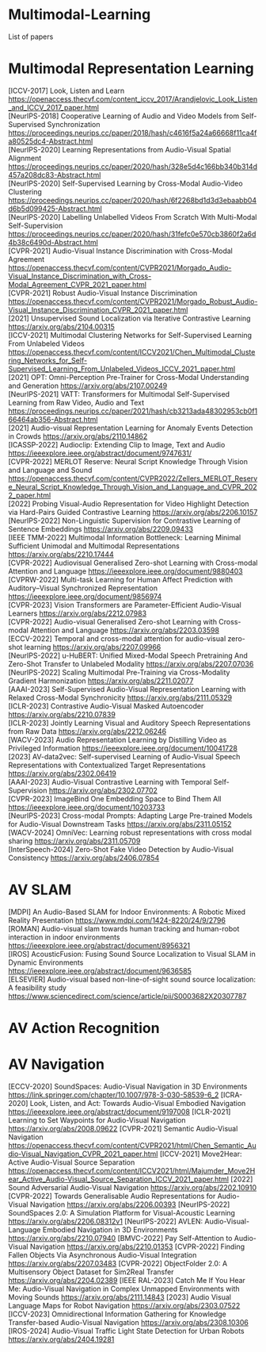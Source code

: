 # Multimodal-Learning
List of papers 

Multimodal Representation Learning
==================================
[ICCV-2017] Look, Listen and Learn https://openaccess.thecvf.com/content_iccv_2017/Arandjelovic_Look_Listen_and_ICCV_2017_paper.html <br/>
[NeurIPS-2018] Cooperative Learning of Audio and Video Models from Self-Supervised Synchronization https://proceedings.neurips.cc/paper/2018/hash/c4616f5a24a66668f11ca4fa80525dc4-Abstract.html <br/>
[NeurIPS-2020] Learning Representations from Audio-Visual Spatial Alignment https://proceedings.neurips.cc/paper/2020/hash/328e5d4c166bb340b314d457a208dc83-Abstract.html <br/>
[NeurIPS-2020] Self-Supervised Learning by Cross-Modal Audio-Video Clustering https://proceedings.neurips.cc/paper/2020/hash/6f2268bd1d3d3ebaabb04d6b5d099425-Abstract.html <br/>
[NeurIPS-2020] Labelling Unlabelled Videos From Scratch With Multi-Modal Self-Supervision https://proceedings.neurips.cc/paper/2020/hash/31fefc0e570cb3860f2a6d4b38c6490d-Abstract.html <br/>
[CVPR-2021] Audio-Visual Instance Discrimination with Cross-Modal Agreement https://openaccess.thecvf.com/content/CVPR2021/Morgado_Audio-Visual_Instance_Discrimination_with_Cross-Modal_Agreement_CVPR_2021_paper.html <br/>
[CVPR-2021] Robust Audio-Visual Instance Discrimination https://openaccess.thecvf.com/content/CVPR2021/Morgado_Robust_Audio-Visual_Instance_Discrimination_CVPR_2021_paper.html <br/>
[2021] Unsupervised Sound Localization via Iterative Contrastive Learning https://arxiv.org/abs/2104.00315<br/>
[ICCV-2021] Multimodal Clustering Networks for Self-Supervised Learning From Unlabeled Videos https://openaccess.thecvf.com/content/ICCV2021/Chen_Multimodal_Clustering_Networks_for_Self-Supervised_Learning_From_Unlabeled_Videos_ICCV_2021_paper.html <br/>
[2021] OPT: Omni-Perception Pre-Trainer for Cross-Modal Understanding and Generation https://arxiv.org/abs/2107.00249<br/>
[NeurIPS-2021] VATT: Transformers for Multimodal Self-Supervised Learning from Raw Video, Audio and Text https://proceedings.neurips.cc/paper/2021/hash/cb3213ada48302953cb0f166464ab356-Abstract.html <br/>
[2021] Audio-visual Representation Learning for Anomaly Events Detection in Crowds https://arxiv.org/abs/2110.14862<br/>
[ICASSP-2022] Audioclip: Extending Clip to Image, Text and Audio https://ieeexplore.ieee.org/abstract/document/9747631/<br/>
[CVPR-2022] MERLOT Reserve: Neural Script Knowledge Through Vision and Language and Sound https://openaccess.thecvf.com/content/CVPR2022/Zellers_MERLOT_Reserve_Neural_Script_Knowledge_Through_Vision_and_Language_and_CVPR_2022_paper.html <br/>
[2022] Probing Visual-Audio Representation for Video Highlight Detection via Hard-Pairs Guided Contrastive Learning https://arxiv.org/abs/2206.10157<br/>
[NeurIPS-2022] Non-Linguistic Supervision for Contrastive Learning of Sentence Embeddings https://arxiv.org/abs/2209.09433<br/>
[IEEE TMM-2022] Multimodal Information Bottleneck: Learning Minimal Sufficient Unimodal and Multimodal Representations https://arxiv.org/abs/2210.17444<br/>
[CVPR-2022] Audiovisual Generalised Zero-shot Learning with Cross-modal Attention and Language https://ieeexplore.ieee.org/document/9880403<br/>
[CVPRW-2022] Multi-task Learning for Human Affect Prediction with Auditory–Visual Synchronized Representation https://ieeexplore.ieee.org/document/9856974<br/>
[CVPR-2023] Vision Transformers are Parameter-Efficient Audio-Visual Learners https://arxiv.org/abs/2212.07983<br/>
[CVPR-2022] Audio-visual Generalised Zero-shot Learning with Cross-modal Attention and Language https://arxiv.org/abs/2203.03598<br/>
[ECCV-2022] Temporal and cross-modal attention for audio-visual zero-shot learning https://arxiv.org/abs/2207.09966<br/>
[NeurIPS-2022] u-HuBERT: Unified Mixed-Modal Speech Pretraining And Zero-Shot Transfer to Unlabeled Modality https://arxiv.org/abs/2207.07036<br/>
[NeurIPS-2022] Scaling Multimodal Pre-Training via Cross-Modality Gradient Harmonization https://arxiv.org/abs/2211.02077<br/>
[AAAI-2023] Self-Supervised Audio-Visual Representation Learning with Relaxed Cross-Modal Synchronicity https://arxiv.org/abs/2111.05329<br/>
[ICLR-2023] Contrastive Audio-Visual Masked Autoencoder https://arxiv.org/abs/2210.07839<br/>
[ICLR-2023] Jointly Learning Visual and Auditory Speech Representations from Raw Data https://arxiv.org/abs/2212.06246<br/>
[WACV-2023] Audio Representation Learning by Distilling Video as Privileged Information https://ieeexplore.ieee.org/document/10041728<br/>
[2023] AV-data2vec: Self-supervised Learning of Audio-Visual Speech Representations with Contextualized Target Representations https://arxiv.org/abs/2302.06419<br/>
[AAAI-2023] Audio-Visual Contrastive Learning with Temporal Self-Supervision https://arxiv.org/abs/2302.07702<br/>
[CVPR-2023] ImageBind One Embedding Space to Bind Them All https://ieeexplore.ieee.org/document/10203733<br/>
[NeurIPS-2023] Cross-modal Prompts: Adapting Large Pre-trained Models for Audio-Visual Downstream Tasks https://arxiv.org/abs/2311.05152<br/>
[WACV-2024] OmniVec: Learning robust representations with cross modal sharing https://arxiv.org/abs/2311.05709<br/>
[InterSpeech-2024] Zero-Shot Fake Video Detection by Audio-Visual Consistency https://arxiv.org/abs/2406.07854<br/>

AV SLAM
=========
[MDPI] An Audio-Based SLAM for Indoor Environments: A Robotic Mixed Reality Presentation https://www.mdpi.com/1424-8220/24/9/2796<br/>
[ROMAN] Audio-visual slam towards human tracking and human-robot interaction in indoor environments https://ieeexplore.ieee.org/abstract/document/8956321<br/>
[IROS] AcousticFusion: Fusing Sound Source Localization to Visual SLAM in Dynamic Environments  https://ieeexplore.ieee.org/abstract/document/9636585<br/>
[ELSEVIER] Audio-visual based non-line-of-sight sound source localization: A feasibility study https://www.sciencedirect.com/science/article/pii/S0003682X20307787<br/>

AV Action Recognition
======================

AV Navigation
=============
[ECCV-2020] SoundSpaces: Audio-Visual Navigation in 3D Environments https://link.springer.com/chapter/10.1007/978-3-030-58539-6_2
[ICRA-2020] Look, Listen, and Act: Towards Audio-Visual Embodied Navigation https://ieeexplore.ieee.org/abstract/document/9197008
[ICLR-2021] Learning to Set Waypoints for Audio-Visual Navigation https://arxiv.org/abs/2008.09622 
[CVPR-2021] Semantic Audio-Visual Navigation https://openaccess.thecvf.com/content/CVPR2021/html/Chen_Semantic_Audio-Visual_Navigation_CVPR_2021_paper.html
[ICCV-2021] Move2Hear: Active Audio-Visual Source Separation https://openaccess.thecvf.com/content/ICCV2021/html/Majumder_Move2Hear_Active_Audio-Visual_Source_Separation_ICCV_2021_paper.html
[2022] Sound Adversarial Audio-Visual Navigation https://arxiv.org/abs/2202.10910
[CVPR-2022] Towards Generalisable Audio Representations for Audio-Visual Navigation https://arxiv.org/abs/2206.00393
[NeurIPS-2022] SoundSpaces 2.0: A Simulation Platform for Visual-Acoustic Learning https://arxiv.org/abs/2206.08312v1
[NeurIPS-2022] AVLEN: Audio-Visual-Language Embodied Navigation in 3D Environments https://arxiv.org/abs/2210.07940
[BMVC-2022] Pay Self-Attention to Audio-Visual Navigation https://arxiv.org/abs/2210.01353
[CVPR-2022] Finding Fallen Objects Via Asynchronous Audio-Visual Integration https://arxiv.org/abs/2207.03483
[CVPR-2022] ObjectFolder 2.0: A Multisensory Object Dataset for Sim2Real Transfer https://arxiv.org/abs/2204.02389
[IEEE RAL-2023] Catch Me If You Hear Me: Audio-Visual Navigation in Complex Unmapped Environments with Moving Sounds https://arxiv.org/abs/2111.14843
[2023] Audio Visual Language Maps for Robot Navigation https://arxiv.org/abs/2303.07522
[ICCV-2023] Omnidirectional Information Gathering for Knowledge Transfer-based Audio-Visual Navigation https://arxiv.org/abs/2308.10306
[IROS-2024] Audio-Visual Traffic Light State Detection for Urban Robots https://arxiv.org/abs/2404.19281
